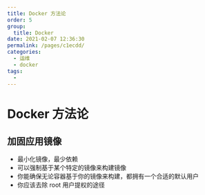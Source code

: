 ```yaml
---
title: Docker 方法论
order: 5
group: 
  title: Docker
date: 2021-02-07 12:36:30
permalink: /pages/c1ecdd/
categories: 
  - 运维
  - docker
tags: 
  - 
---
```


# Docker 方法论

## 加固应用镜像

- 最小化镜像，最少依赖
- 可以强制基于某个特定的镜像来构建镜像
- 你能确保无论容器基于你的镜像来构建，都拥有一个合适的默认用户
- 你应该去除 root 用户提权的途径